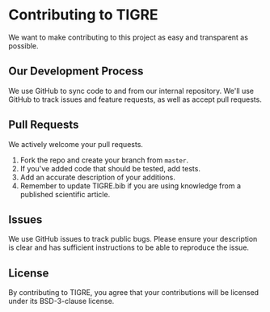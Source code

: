 # Contributing to TIGRE
We want to make contributing to this project as easy and transparent as
possible.

## Our Development Process
We use GitHub to sync code to and from our internal repository. We'll use GitHub
to track issues and feature requests, as well as accept pull requests.

## Pull Requests
We actively welcome your pull requests.

1. Fork the repo and create your branch from `master`.
2. If you've added code that should be tested, add tests.
3. Add an accurate description of your additions.
4. Remember to update TIGRE.bib if you are using knowledge from a published scientific article.

## Issues
We use GitHub issues to track public bugs. Please ensure your description is
clear and has sufficient instructions to be able to reproduce the issue.

## License
By contributing to TIGRE, you agree that your contributions will be licensed
under its BSD-3-clause license.
